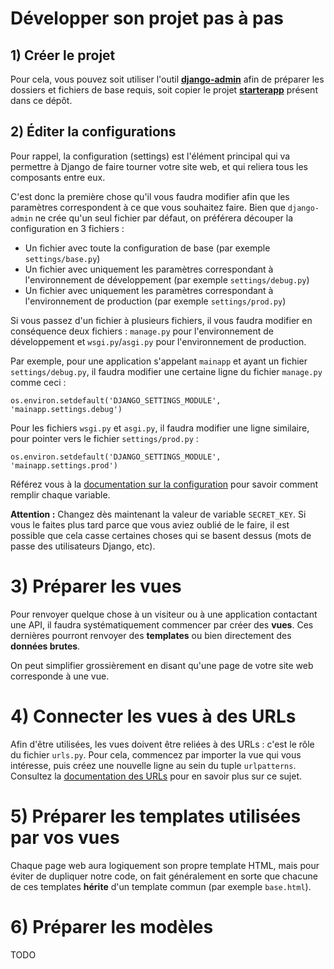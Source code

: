 
# Développer son projet pas à pas

## 1) Créer le projet

Pour cela, vous pouvez soit utiliser l'outil [**django-admin**](commands.md) afin de préparer les dossiers et fichiers de base requis, soit copier le projet [**starterapp**](../projects/starterapp/README.md) présent dans ce dépôt.

## 2) Éditer la configurations

Pour rappel, la configuration (settings) est l'élément principal qui va permettre à Django de faire tourner votre site web, et qui reliera tous les composants entre eux.

C'est donc la première chose qu'il vous faudra modifier afin que les paramètres correspondent à ce que vous souhaitez faire. Bien que `django-admin` ne crée qu'un seul fichier par défaut, on préférera découper la configuration en 3 fichiers :

* Un fichier avec toute la configuration de base (par exemple `settings/base.py`)
* Un fichier avec uniquement les paramètres correspondant à l'environnement de développement (par exemple `settings/debug.py`)
* Un fichier avec uniquement les paramètres correspondant à l'environnement de production (par exemple `settings/prod.py`)

Si vous passez d'un fichier à plusieurs fichiers, il vous faudra modifier en conséquence deux fichiers : `manage.py` pour l'environnement de développement et `wsgi.py`/`asgi.py` pour l'environnement de production.

Par exemple, pour une application s'appelant `mainapp` et ayant un fichier `settings/debug.py`, il faudra modifier une certaine ligne du fichier `manage.py` comme ceci :

    os.environ.setdefault('DJANGO_SETTINGS_MODULE', 'mainapp.settings.debug')

Pour les fichiers `wsgi.py` et `asgi.py`, il faudra modifier une ligne similaire, pour pointer vers le fichier `settings/prod.py` :

    os.environ.setdefault('DJANGO_SETTINGS_MODULE', 'mainapp.settings.prod')

Référez vous à la [documentation sur la configuration](settings.md) pour savoir comment remplir chaque variable.

**Attention :** Changez dès maintenant la valeur de variable `SECRET_KEY`. Si vous le faites plus tard parce que vous aviez oublié de le faire, il est possible que cela casse certaines choses qui se basent dessus (mots de passe des utilisateurs Django, etc).

# 3) Préparer les vues

Pour renvoyer quelque chose à un visiteur ou à une application contactant une API, il faudra systématiquement commencer par créer des **vues**. Ces dernières pourront renvoyer des **templates** ou bien directement des **données brutes**.

On peut simplifier grossièrement en disant qu'une page de votre site web corresponde à une vue.

# 4) Connecter les vues à des URLs

Afin d'être utilisées, les vues doivent être reliées à des URLs : c'est le rôle du fichier `urls.py`. Pour cela, commencez par importer la vue qui vous intéresse, puis créez une nouvelle ligne au sein du tuple `urlpatterns`. Consultez la [documentation des URLs](urls.md) pour en savoir plus sur ce sujet.

# 5) Préparer les templates utilisées par vos vues

Chaque page web aura logiquement son propre template HTML, mais pour éviter de dupliquer notre code, on fait généralement en sorte que chacune de ces templates **hérite** d'un template commun (par exemple `base.html`).

# 6) Préparer les modèles

TODO
